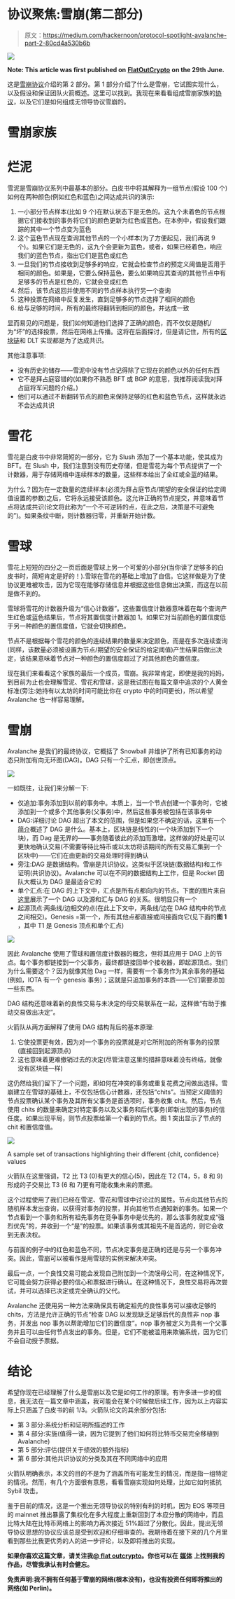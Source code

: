 # 协议聚焦:雪崩(第二部分)

> 原文：<https://medium.com/hackernoon/protocol-spotlight-avalanche-part-2-80cd4a530b6b>

![](img/397d1943ddd3f5e06af982593f85b55a.png)

**Note: This article was first published on** [**FlatOutCrypto**](https://flatoutcrypto.com/home/avalancheprotocol) **on the 29th June.**

这是[雪崩协议](https://ipfs.io/ipfs/QmUy4jh5mGNZvLkjies1RWM4YuvJh5o2FYopNPVYwrRVGV)介绍的第 2 部分。第 1 部分介绍了什么是雪崩，它试图实现什么，以及假设和保证团队火箭概述。这里可以找到。我现在来看看组成雪崩家族的[协议](https://hackernoon.com/tagged/protocols)，以及它们是如何组成无领导协议雪崩的。

# 雪崩家族

# 烂泥

雪泥是雪崩协议系列中最基本的部分。白皮书中将其解释为一组节点(假设 100 个)如何在两种颜色(例如红色和蓝色)之间达成共识的演示:

1.  一小部分节点样本(比如 9 个)在默认状态下是无色的。这九个未着色的节点根据它们接收到的事务将它们的颜色更新为红色或蓝色。在本例中，假设我们跟踪的其中一个节点变为蓝色
2.  这个蓝色节点现在查询其他节点的一个小样本(为了方便起见，我们再说 9 个)。如果它们是无色的，这九个会更新为蓝色，或者，如果已经着色，响应我们的蓝色节点，指出它们是蓝色或红色
3.  一旦我们的节点接收到足够多的响应，它就会检查节点的预定义阈值是否用于相同的颜色。如果是，它要么保持蓝色，要么如果响应其查询的其他节点中有足够多的节点是红色的，它就会变成红色
4.  然后，该节点返回并使用不同的节点样本执行另一个查询
5.  这种投票在网络中反复发生，直到足够多的节点选择了相同的颜色
6.  给与足够的时间，所有的最终将翻转到相同的颜色，并达成一致

显而易见的问题是，我们如何知道他们选择了正确的颜色，而不仅仅是随机/为“坏”的选择投票，然后在网络上传播。这将在后面探讨，但是请记住，所有的[区块链](https://hackernoon.com/tagged/blockchains)和 DLT 实现都是为了达成共识。

其他注意事项:

*   没有历史的储存——雪泥中没有节点记得除了它现在的颜色以外的任何东西
*   它不是拜占庭容错的(如果你不熟悉 BFT 或 BGP 的意思，我推荐阅读我对拜占庭将军问题的介绍。)
*   他们可以通过不断翻转节点的颜色来保持足够的红色和蓝色节点，这样就永远不会达成共识

# 雪花

雪花是白皮书中非常简短的一部分，它为 Slush 添加了一个基本功能，使其成为 BFT。在 Slush 中，我们注意到没有历史存储，但是雪花为每个节点提供了一个计数器，用于存储网络中连续样本的数量，这些样本给出了全红或全蓝的结果。

为什么？因为在一定数量的连续样本(必须为拜占庭节点/期望的安全保证的给定阈值设置的参数)之后，它将永远接受该颜色。这允许正确的节点提交，并意味着节点将达成共识(论文将此称为“一个不可逆转的点，在此之后，决策是不可避免的”)。如果条纹中断，则计数器归零，并重新开始计数。

# 雪球

雪花上短短的四分之一页后面是雪球上另一个可爱的小部分(当你读了足够多的白皮书时，简短肯定是好的！).雪球在雪花的基础上增加了自信。它这样做是为了使协议更难被攻击，因为它现在能够存储信息并根据这些信息做出决策，而这在以前是做不到的。

雪球将雪花的计数器升级为“信心计数器”。这些置信度计数器意味着在每个查询产生红色或蓝色结果后，节点将其置信度计数器加 1。如果它对当前颜色的置信度低于另一种颜色的置信度值，它就会切换颜色。

节点不是根据每个雪花的颜色的连续结果的数量来决定颜色，而是在多次连续查询(同样，该数量必须被设置为节点/期望的安全保证的给定阈值)产生结果后做出决定，该结果意味着节点对一种颜色的置信度超过了对其他颜色的置信度。

现在我们来看看这个家族的最后一个成员，雪崩。我非常肯定，即使是我的妈妈，到目前为止也会理解雪泥、雪花和雪球，这是我试图在每篇文章中追求的个人黄金标准(旁注:她持有以太坊的时间可能比你在 crypto 中的时间更长)，所以希望 Avalanche 也一样容易理解。

# 雪崩

Avalanche 是我们的最终协议，它概括了 Snowball 并维护了所有已知事务的动态只附加有向无环图(DAG)。DAG 只有一个汇点，即创世顶点。

![](img/40fc65c41159edb631ac646e128088b2.png)

一如既往，让我们来分解一下:

*   仅追加:事务添加到以前的事务中。本质上，当一个节点创建一个事务时，它被添加到一个或多个其他事务(父事务)中，然后这些事务被包括在该事务中
*   DAG:详细讨论 DAG 超出了本文的范围，但是如果您不确定的话，这里有一个[简介](https://flatoutcrypto.com/home/dagsandscalingissuespt1)概述了 DAG 是什么。基本上，区块链是线性的(一个块添加到下一个块)，而 Dag 是无界的——事务随着彼此的添加而激增。这样做的好处是可以更快地确认交易(不需要等待比特币或以太坊将该期间的所有交易汇集到一个区块中)——它们在由更新的交易处理时得到确认
*   旁注:DAG 是数据结构。雪崩是共识协议。这类似于区块链(数据结构)和工作证明(共识协议)。Avalanche 可以在不同的数据结构上工作，但是 Rocket 团队大概认为 DAG 是最适合它的
*   单个汇点:在 DAG 的上下文中，汇点是所有点都向内的节点。下面的图片来自[这里](http://homepages.math.uic.edu/~leon/cs-mcs401-s08/handouts/graphs-intro.pdf)展示了一个 DAG 以及源和汇与 DAG 的关系。很明显只有一个
*   起源顶点:两条线/边相交的点(在此上下文中，两条线/边在 DAG 结构中的节点之间相交)。Genesis =第一个，所有其他点都直接或间接面向它(见下面的**图 1** ，其中 T1 是 Genesis 顶点和单个汇点)

![](img/4f57f85a9353b43befc2189df786e83b.png)

因此 Avalanche 使用了雪球和置信度计数器的概念，但将其应用于 DAG 上的节点。每个事务都链接到一个父事务，最终都链接回单个接收器，即起源顶点。我们为什么需要这个？因为就像其他 Dag 一样，需要有一个事务作为其余事务的基础(例如，IOTA 有一个 genesis 事务)；这就是只追加事务的本质——它们需要添加一些东西。

DAG 结构还意味着新的良性交易与未决定的母交易联系在一起，这样做“有助于推动交易做出决定”。

火箭队从两方面解释了使用 DAG 结构背后的基本原理:

1.  它使投票更有效，因为对一个事务的投票就是对它所附加的所有事务的投票(直接回到起源顶点)
2.  这也意味着更难撤销过去的决定(尽管注意这里的措辞意味着没有终结，就像没有区块链一样)

这仍然给我们留下了一个问题，即如何在冲突的事务或重复花费之间做出选择。雪崩建立在雪球的基础上，不仅包括信心计数器，还包括“chits”。当预定义阈值的节点投票确认某个事务及其所有父事务是首选项时，事务收集 chit。然后，节点使用 chits 的数量来确定对特定事务以及父事务和后代事务(即新出现的事务)的信任度。如果出现平局，则节点投票给第一个看到的节点。图 1 突出显示了节点的 chit 和置信度值。

![](img/4a47c5d12b6596d934c0d9ab277ecf93.png)

A sample set of transactions highlighting their different {chit, confidence} values

火箭队在这里强调，T2 比 T3 (0)有更大的信心(5)，因此在 T2 (T4，5，8 和 9)形成的子交易比 T3 (6 和 7)更有可能收集未来的票据。

这个过程使用了我们已经在雪泥、雪花和雪球中讨论过的属性。节点向其他节点的随机样本发出查询，以获得对事务的投票，并向其他节点通知新的事务。如果一个节点看到一个事务和所有祖先事务在竞争事务中是优先的，那么该事务就变成“强烈优先”的，并收到一个“是”的投票。如果该事务或其祖先不是首选的，则它会收到无表决权。

与前面的例子中的红色和蓝色不同，节点决定事务是正确的还是与另一个事务冲突。因此，雪崩可以被看作是用雪球的实例来解决冲突。

最后一点，一个良性交易可能会发现自己附加到一个流氓母公司，在这种情况下，它可能会努力获得必要的信心和票据进行确认。在这种情况下，良性交易将再次尝试，并可以选择已决定或完全确认的父代。

Avalanche 还使用另一种方法来确保具有确定祖先的良性事务可以接收足够的 chits，方法是允许正确的节点“检查 DAG 以发现缺乏足够后代的良性非 nop 事务，并发出 nop 事务以帮助增加它们的置信度”。nop 事务被定义为具有一个父事务并且可以由任何节点发出的事务。但是，它们不能被滥用来欺骗系统，因为它们不会自动授予票据。

# 结论

希望你现在已经理解了什么是雪崩以及它是如何工作的原理。有许多进一步的信息，我无法在一篇文章中涵盖，我可能会在某个时候做后续工作，因为以上内容实际上只涵盖了白皮书的前 1/3。火箭队论文的其余部分包括:

*   第 3 部分:系统分析和证明所描述的工作
*   第 4 部分:实施(值得一读，因为它提到了他们如何将比特币交易完全移植到 Avalanche)
*   第 5 部分:评估(提供关于绩效的额外指标)
*   第 6 部分:其他共识协议的分类及其在不同网络中的应用

火箭队明确表示，本文的目的不是为了涵盖所有可能发生的情况，而是指一组特定的情况。然而，有几个方面很有意思，看看雪崩实现如何处理，比如它如何抵抗 Sybil 攻击。

鉴于目前的情况，这是一个推出无领导协议的特别有利的时机，因为 EOS 等项目的 mainnet 推出暴露了集权化在多大程度上重新回到了本应分散的网络中，而且比特大陆在比特币网络上的影响力再次接近 51%超过了分散化。因此，提出无领导协议思想的协议应该总是受到欢迎和仔细审查的。我期待着在接下来的几个月里看到那些比我更优秀的人的进一步评论，以及即将推出的实现。

**如果你喜欢这篇文章，请关注我**[**@ flat outcrypto**](https://twitter.com/flatoutcrypto)**。你也可以在** [**媒体**](/@flatoutcrypto/) **上找到我的作品，尽管我承认有时会健忘。**

**免责声明:我不拥有任何基于雪崩的网络(根本没有)，也没有投资任何即将推出的网络(如 Perlin)。**